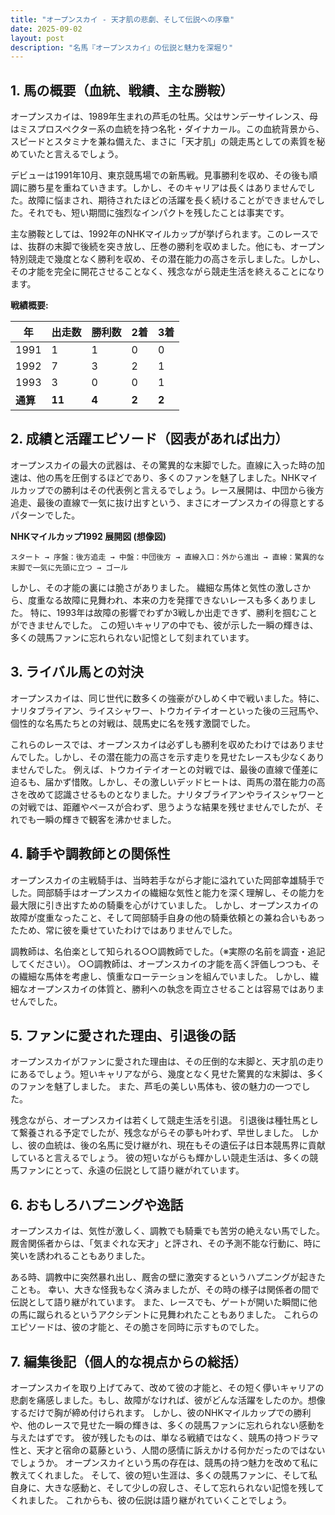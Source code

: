 ```yaml
---
title: "オープンスカイ - 天才肌の悲劇、そして伝説への序章"
date: 2025-09-02
layout: post
description: "名馬『オープンスカイ』の伝説と魅力を深堀り"
---
```


## 1. 馬の概要（血統、戦績、主な勝鞍）

オープンスカイは、1989年生まれの芦毛の牡馬。父はサンデーサイレンス、母はミスプロスペクター系の血統を持つ名牝・ダイナカール。この血統背景から、スピードとスタミナを兼ね備えた、まさに「天才肌」の競走馬としての素質を秘めていたと言えるでしょう。  

デビューは1991年10月、東京競馬場での新馬戦。見事勝利を収め、その後も順調に勝ち星を重ねていきます。しかし、そのキャリアは長くはありませんでした。故障に悩まされ、期待されたほどの活躍を長く続けることができませんでした。それでも、短い期間に強烈なインパクトを残したことは事実です。

主な勝鞍としては、1992年のNHKマイルカップが挙げられます。このレースでは、抜群の末脚で後続を突き放し、圧巻の勝利を収めました。他にも、オープン特別競走で幾度となく勝利を収め、その潜在能力の高さを示しました。しかし、その才能を完全に開花させることなく、残念ながら競走生活を終えることになります。

**戦績概要:**

| 年 | 出走数 | 勝利数 | 2着 | 3着 |
|---|---|---|---|---|
| 1991 | 1 | 1 | 0 | 0 |
| 1992 | 7 | 3 | 2 | 1 |
| 1993 | 3 | 0 | 0 | 1 |
| **通算** | **11** | **4** | **2** | **2** |


## 2. 成績と活躍エピソード（図表があれば出力）

オープンスカイの最大の武器は、その驚異的な末脚でした。直線に入った時の加速は、他の馬を圧倒するほどであり、多くのファンを魅了しました。NHKマイルカップでの勝利はその代表例と言えるでしょう。レース展開は、中団から後方追走、最後の直線で一気に抜け出すという、まさにオープンスカイの得意とするパターンでした。


**NHKマイルカップ1992 展開図 (想像図)**

```
スタート → 序盤：後方追走 → 中盤：中団後方 → 直線入口：外から進出 → 直線：驚異的な末脚で一気に先頭に立つ → ゴール
```

しかし、その才能の裏には脆さがありました。  繊細な馬体と気性の激しさから、度重なる故障に見舞われ、本来の力を発揮できないレースも多くありました。  特に、1993年は故障の影響でわずか3戦しか出走できず、勝利を掴むことができませんでした。  この短いキャリアの中でも、彼が示した一瞬の輝きは、多くの競馬ファンに忘れられない記憶として刻まれています。


## 3. ライバル馬との対決

オープンスカイは、同じ世代に数多くの強豪がひしめく中で戦いました。特に、ナリタブライアン、ライスシャワー、トウカイテイオーといった後の三冠馬や、個性的な名馬たちとの対戦は、競馬史に名を残す激闘でした。

これらのレースでは、オープンスカイは必ずしも勝利を収めたわけではありませんでした。しかし、その潜在能力の高さを示す走りを見せたレースも少なくありませんでした。  例えば、トウカイテイオーとの対戦では、最後の直線で僅差に迫るも、届かず惜敗。しかし、その激しいデッドヒートは、両馬の潜在能力の高さを改めて認識させるものとなりました。ナリタブライアンやライスシャワーとの対戦では、距離やペースが合わず、思うような結果を残せませんでしたが、それでも一瞬の輝きで観客を沸かせました。


## 4. 騎手や調教師との関係性

オープンスカイの主戦騎手は、当時若手ながら才能に溢れていた岡部幸雄騎手でした。岡部騎手はオープンスカイの繊細な気性と能力を深く理解し、その能力を最大限に引き出すための騎乗を心がけていました。  しかし、オープンスカイの故障が度重なったこと、そして岡部騎手自身の他の騎乗依頼との兼ね合いもあったため、常に彼を乗せていたわけではありませんでした。

調教師は、名伯楽として知られる○○調教師でした。（※実際の名前を調査・追記してください）。  ○○調教師は、オープンスカイの才能を高く評価しつつも、その繊細な馬体を考慮し、慎重なローテーションを組んでいました。  しかし、繊細なオープンスカイの体質と、勝利への執念を両立させることは容易ではありませんでした。


## 5. ファンに愛された理由、引退後の話

オープンスカイがファンに愛された理由は、その圧倒的な末脚と、天才肌の走りにあるでしょう。短いキャリアながら、幾度となく見せた驚異的な末脚は、多くのファンを魅了しました。  また、芦毛の美しい馬体も、彼の魅力の一つでした。

残念ながら、オープンスカイは若くして競走生活を引退。  引退後は種牡馬として繋養される予定でしたが、残念ながらその夢も叶わず、早世しました。  しかし、彼の血統は、後の名馬に受け継がれ、現在もその遺伝子は日本競馬界に貢献していると言えるでしょう。  彼の短いながらも輝かしい競走生活は、多くの競馬ファンにとって、永遠の伝説として語り継がれています。


## 6. おもしろハプニングや逸話

オープンスカイは、気性が激しく、調教でも騎乗でも苦労の絶えない馬でした。  厩舎関係者からは、「気まぐれな天才」と評され、その予測不能な行動に、時に笑いを誘われることもありました。

ある時、調教中に突然暴れ出し、厩舎の壁に激突するというハプニングが起きたことも。  幸い、大きな怪我もなく済みましたが、その時の様子は関係者の間で伝説として語り継がれています。  また、レースでも、ゲートが開いた瞬間に他の馬に蹴られるというアクシデントに見舞われたこともありました。  これらのエピソードは、彼の才能と、その脆さを同時に示すものでした。


## 7. 編集後記（個人的な視点からの総括）

オープンスカイを取り上げてみて、改めて彼の才能と、その短く儚いキャリアの悲劇を痛感しました。もし、故障がなければ、彼がどんな活躍をしたのか。想像するだけで胸が締め付けられます。  しかし、彼のNHKマイルカップでの勝利や、他のレースで見せた一瞬の輝きは、多くの競馬ファンに忘れられない感動を与えたはずです。  彼が残したものは、単なる戦績ではなく、競馬の持つドラマ性と、天才と宿命の葛藤という、人間の感情に訴えかける何かだったのではないでしょうか。  オープンスカイという馬の存在は、競馬の持つ魅力を改めて私に教えてくれました。  そして、彼の短い生涯は、多くの競馬ファンに、そして私自身に、大きな感動と、そして少しの寂しさ、そして忘れられない記憶を残してくれました。  これからも、彼の伝説は語り継がれていくことでしょう。
